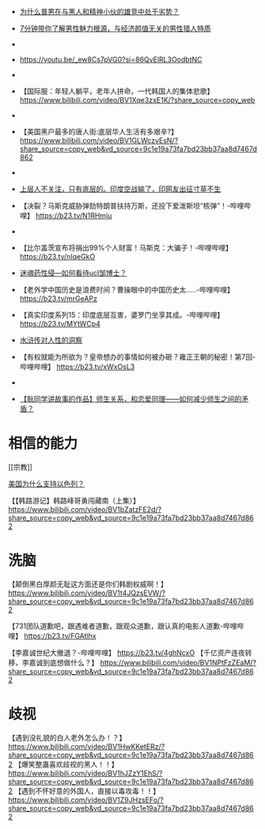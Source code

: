 - [为什么普男在与黑人和精神小伙的雄竞中处于劣势？](https://b23.tv/2EWG1XA)
- [7分钟带你了解男性魅力根源，与经济颜值无关的男性猎人特质](https://b23.tv/LevHJbb)
- 
- https://youtu.be/_ew8Cs7pVG0?si=86QvElRL3OodbtNC
- 
- 【国际服：年轻人躺平，老年人拼命，一代韩国人的集体悲歌】 https://www.bilibili.com/video/BV1Xqe3zxE1K/?share_source=copy_web
- 
- 【美国黑户最多的唐人街:底层华人生活有多艰辛?】 https://www.bilibili.com/video/BV1GLWczvEsN/?share_source=copy_web&vd_source=9c1e19a73fa7bd23bb37aa8d7467d862
- 
- [上层人不关注，只有底层的。印度空战输了，印网友出征寸草不生](https://b23.tv/ZHpPv05)
- 【决裂？马斯克威胁弹劾特朗普扶持万斯，还投下爱泼斯坦“核弹”！-哔哩哔哩】 https://b23.tv/N1RHmju
- 
- 【比尔盖茨宣布将捐出99%个人财富！马斯克：大骗子！-哔哩哔哩】 https://b23.tv/nIqeGkO
- [迷魂药性侵—如何看待ucl邹博士？](https://www.douyin.com/video/7479426360180542777)
- 【老外学中国历史是浪费时间？曹操眼中的中国历史太…..-哔哩哔哩】 https://b23.tv/mrGeAPz
- 【真实印度系列15：印度底层互害，婆罗门坐享其成。-哔哩哔哩】 https://b23.tv/MYtWCp4

- [水浒传对人性的洞察](https://www.douyin.com/video/7473670195903548708)

- 【有权就能为所欲为？皇帝想办的事情如何被办砸？雍正王朝的秘密！第7回-哔哩哔哩】 https://b23.tv/xWxOsL3
- 

- [【耿同学讲故事的作品】师生关系，和恋爱同理——如何减少师生之间的矛盾？](https://www.douyin.com/video/7477245816877501748) 

# 相信的能力
[[宗教]]

[美国为什么支持以色列？](https://youtu.be/I4_00yYeRi0?si=ErzsvDdTNoKK0t9o)

【【韩路游记】韩路峰哥勇闯藏南（上集）】 https://www.bilibili.com/video/BV1bZatzFE2d/?share_source=copy_web&vd_source=9c1e19a73fa7bd23bb37aa8d7467d862


# 洗脑
【颠倒黑白厚颜无耻这方面还是你们韩剧权威啊！】 https://www.bilibili.com/video/BV1t4JQzsEVW/?share_source=copy_web&vd_source=9c1e19a73fa7bd23bb37aa8d7467d862

【731团队道歉吧，跟遇难者道歉，跟观众道歉，跟认真的电影人道歉-哔哩哔哩】 https://b23.tv/FGAtlhx

【李嘉诚世纪大撤退？-哔哩哔哩】 https://b23.tv/4ghNcxO
【千亿资产连夜转移，李嘉诚到底想做什么？】 https://www.bilibili.com/video/BV1NPtFzZEaM/?share_source=copy_web&vd_source=9c1e19a73fa7bd23bb37aa8d7467d862





# 歧视
【遇到没礼貌的白人老外怎么办！？】 https://www.bilibili.com/video/BV1HwKKetERz/?share_source=copy_web&vd_source=9c1e19a73fa7bd23bb37aa8d7467d862
【爆笑整蛊喜欢歧视的黑人！！】 https://www.bilibili.com/video/BV1hJZzY1EhS/?share_source=copy_web&vd_source=9c1e19a73fa7bd23bb37aa8d7467d862
【遇到不怀好意的外国人，直接以毒攻毒！！】 https://www.bilibili.com/video/BV1Z9JHzsEFo/?share_source=copy_web&vd_source=9c1e19a73fa7bd23bb37aa8d7467d862
